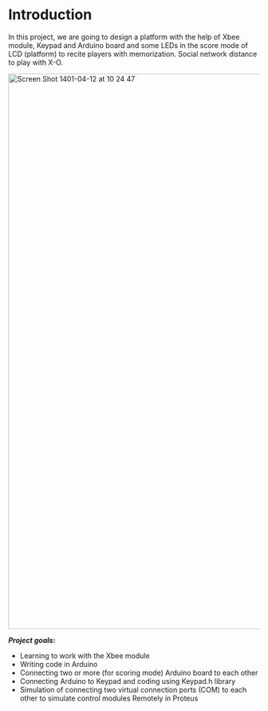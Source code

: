 # Introduction

In this project, we are going to design a platform with the help of Xbee module, Keypad and Arduino board and some LEDs in the score mode of LCD (platform) to recite players with memorization. Social network distance to play with X-O.

<img width="1111" alt="Screen Shot 1401-04-12 at 10 24 47" src="https://user-images.githubusercontent.com/71961438/177026888-ac9140de-3b5a-4967-adb4-ce3cd1a33f07.png">


***Project goals:***
- Learning to work with the Xbee module
- Writing code in Arduino
- Connecting two or more (for scoring mode) Arduino board to each other
- Connecting Arduino to Keypad and coding using Keypad.h library
- Simulation of connecting two virtual connection ports (COM) to each other to simulate control modules Remotely in Proteus
